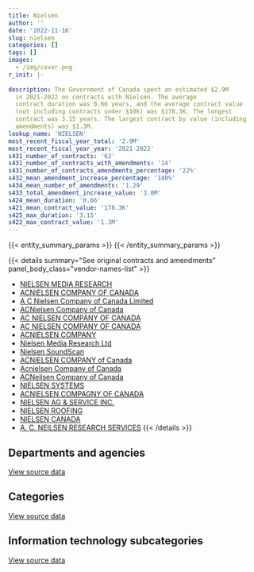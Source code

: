 ```yaml
---
title: Nielsen
author: ''
date: '2022-11-16'
slug: nielsen
categories: []
tags: []
images:
  - /img/cover.png
r_init: |-
  
description: The Government of Canada spent an estimated $2.9M
  in 2021-2022 on contracts with Nielsen. The average
  contract duration was 0.66 years, and the average contract value
  (not including contracts under $10k) was $178.3K. The longest
  contract was 3.15 years. The largest contract by value (including
  amendments) was $1.3M.
lookup_name: 'NIELSEN'
most_recent_fiscal_year_total: '2.9M'
most_recent_fiscal_year_year: '2021-2022'
s431_number_of_contracts: '63'
s431_number_of_contracts_with_amendments: '14'
s431_number_of_contracts_amendments_percentage: '22%'
s432_mean_amendment_increase_percentage: '140%'
s434_mean_number_of_amendments: '1.29'
s433_total_amendment_increase_value: '3.0M'
s424_mean_duration: '0.66'
s421_mean_contract_value: '178.3K'
s425_max_duration: '3.15'
s422_max_contract_value: '1.3M'
---
```


<script src="/rmarkdown-libs/htmlwidgets/htmlwidgets.js"></script>
<link href="/rmarkdown-libs/datatables-css/datatables-crosstalk.css" rel="stylesheet" />
<script src="/rmarkdown-libs/datatables-binding/datatables.js"></script>
<script src="/rmarkdown-libs/jquery/jquery-3.6.0.min.js"></script>
<link href="/rmarkdown-libs/dt-core-bootstrap/css/dataTables.bootstrap.min.css" rel="stylesheet" />
<link href="/rmarkdown-libs/dt-core-bootstrap/css/dataTables.bootstrap.extra.css" rel="stylesheet" />
<script src="/rmarkdown-libs/dt-core-bootstrap/js/jquery.dataTables.min.js"></script>
<script src="/rmarkdown-libs/dt-core-bootstrap/js/dataTables.bootstrap.min.js"></script>
<link href="/rmarkdown-libs/crosstalk/css/crosstalk.min.css" rel="stylesheet" />
<script src="/rmarkdown-libs/crosstalk/js/crosstalk.min.js"></script>
<script src="/rmarkdown-libs/htmlwidgets/htmlwidgets.js"></script>
<link href="/rmarkdown-libs/datatables-css/datatables-crosstalk.css" rel="stylesheet" />
<script src="/rmarkdown-libs/datatables-binding/datatables.js"></script>
<script src="/rmarkdown-libs/jquery/jquery-3.6.0.min.js"></script>
<link href="/rmarkdown-libs/dt-core-bootstrap/css/dataTables.bootstrap.min.css" rel="stylesheet" />
<link href="/rmarkdown-libs/dt-core-bootstrap/css/dataTables.bootstrap.extra.css" rel="stylesheet" />
<script src="/rmarkdown-libs/dt-core-bootstrap/js/jquery.dataTables.min.js"></script>
<script src="/rmarkdown-libs/dt-core-bootstrap/js/dataTables.bootstrap.min.js"></script>
<link href="/rmarkdown-libs/crosstalk/css/crosstalk.min.css" rel="stylesheet" />
<script src="/rmarkdown-libs/crosstalk/js/crosstalk.min.js"></script>
<script src="/rmarkdown-libs/htmlwidgets/htmlwidgets.js"></script>
<link href="/rmarkdown-libs/datatables-css/datatables-crosstalk.css" rel="stylesheet" />
<script src="/rmarkdown-libs/datatables-binding/datatables.js"></script>
<script src="/rmarkdown-libs/jquery/jquery-3.6.0.min.js"></script>
<link href="/rmarkdown-libs/dt-core-bootstrap/css/dataTables.bootstrap.min.css" rel="stylesheet" />
<link href="/rmarkdown-libs/dt-core-bootstrap/css/dataTables.bootstrap.extra.css" rel="stylesheet" />
<script src="/rmarkdown-libs/dt-core-bootstrap/js/jquery.dataTables.min.js"></script>
<script src="/rmarkdown-libs/dt-core-bootstrap/js/dataTables.bootstrap.min.js"></script>
<link href="/rmarkdown-libs/crosstalk/css/crosstalk.min.css" rel="stylesheet" />
<script src="/rmarkdown-libs/crosstalk/js/crosstalk.min.js"></script>

{{< entity_summary_params >}}
{{< /entity_summary_params >}}

{{< details summary="See original contracts and amendments" panel_body_class="vendor-names-list" >}}
- [NIELSEN MEDIA RESEARCH](https://search.open.canada.ca/en/ct/?sort=contract_value_f%20desc&page=1&search_text=%22NIELSEN%20MEDIA%20RESEARCH%22)
- [ACNIELSEN COMPANY OF CANADA](https://search.open.canada.ca/en/ct/?sort=contract_value_f%20desc&page=1&search_text=%22ACNIELSEN%20COMPANY%20OF%20CANADA%22)
- [A C Nielsen Company of Canada Limited](https://search.open.canada.ca/en/ct/?sort=contract_value_f%20desc&page=1&search_text=%22A%20C%20Nielsen%20Company%20of%20Canada%20Limited%22)
- [ACNielsen Company of Canada](https://search.open.canada.ca/en/ct/?sort=contract_value_f%20desc&page=1&search_text=%22ACNielsen%20Company%20of%20Canada%22)
- [AC NIELSEN COMPANY OF CANADA](https://search.open.canada.ca/en/ct/?sort=contract_value_f%20desc&page=1&search_text=%22AC%20NIELSEN%20COMPANY%20OF%20CANADA%22)
- [AC NIELSEN COMPANY OF CANADA](https://search.open.canada.ca/en/ct/?sort=contract_value_f%20desc&page=1&search_text=%22AC%20NIELSEN%20%20COMPANY%20OF%20CANADA%22)
- [ACNIELSEN COMPANY](https://search.open.canada.ca/en/ct/?sort=contract_value_f%20desc&page=1&search_text=%22ACNIELSEN%20COMPANY%22)
- [Nielsen Media Research Ltd](https://search.open.canada.ca/en/ct/?sort=contract_value_f%20desc&page=1&search_text=%22Nielsen%20Media%20Research%20Ltd%22)
- [Nielsen SoundScan](https://search.open.canada.ca/en/ct/?sort=contract_value_f%20desc&page=1&search_text=%22Nielsen%20SoundScan%22)
- [ACNIELSEN COMPANY of Canada](https://search.open.canada.ca/en/ct/?sort=contract_value_f%20desc&page=1&search_text=%22ACNIELSEN%20COMPANY%20of%20Canada%22)
- [Acnielsen Company of Canada](https://search.open.canada.ca/en/ct/?sort=contract_value_f%20desc&page=1&search_text=%22Acnielsen%20Company%20of%20Canada%22)
- [ACNeilsen Company of Canada](https://search.open.canada.ca/en/ct/?sort=contract_value_f%20desc&page=1&search_text=%22ACNeilsen%20Company%20of%20Canada%22)
- [NIELSEN SYSTEMS](https://search.open.canada.ca/en/ct/?sort=contract_value_f%20desc&page=1&search_text=%22NIELSEN%20SYSTEMS%22)
- [ACNIELSEN COMPAGNY OF CANADA](https://search.open.canada.ca/en/ct/?sort=contract_value_f%20desc&page=1&search_text=%22ACNIELSEN%20COMPAGNY%20OF%20CANADA%22)
- [NIELSEN AG & SERVICE INC.](https://search.open.canada.ca/en/ct/?sort=contract_value_f%20desc&page=1&search_text=%22NIELSEN%20AG%20%26%20SERVICE%20INC.%22)
- [NIELSEN ROOFING](https://search.open.canada.ca/en/ct/?sort=contract_value_f%20desc&page=1&search_text=%22NIELSEN%20ROOFING%22)
- [NIELSEN CANADA](https://search.open.canada.ca/en/ct/?sort=contract_value_f%20desc&page=1&search_text=%22NIELSEN%20CANADA%22)
- [A. C. NEILSEN RESEARCH SERVICES](https://search.open.canada.ca/en/ct/?sort=contract_value_f%20desc&page=1&search_text=%22A.%20C.%20NEILSEN%20RESEARCH%20SERVICES%22)
{{< /details >}}

## Departments and agencies

<div id="htmlwidget-1" style="width:100%;height:auto;" class="datatables html-widget"></div>
<script type="application/json" data-for="htmlwidget-1">{"x":{"style":"bootstrap","filter":"none","vertical":false,"data":[["<a href=\"/departments/aafc-aac/\">Agriculture and Agri-Food Canada<\/a>","<a href=\"/departments/cfia-acia/\">Canadian Food Inspection Agency<\/a>","<a href=\"/departments/dfo-mpo/\">Fisheries and Oceans Canada<\/a>","<a href=\"/departments/esdc-edsc/\">Employment and Social Development Canada<\/a>","<a href=\"/departments/fcac-acfc/\">Financial Consumer Agency of Canada<\/a>","<a href=\"/departments/hc-sc/\">Health Canada<\/a>","<a href=\"/departments/nfb-onf/\">National Film Board<\/a>","<a href=\"/departments/pc/\">Parks Canada<\/a>","<a href=\"/departments/pch/\">Canadian Heritage<\/a>","<a href=\"/departments/pwgsc-tpsgc/\">Public Services and Procurement Canada<\/a>","<a href=\"/departments/statcan/\">Statistics Canada<\/a>","<a href=\"/departments/tc/\">Transport Canada<\/a>","<a href=\"/departments/vac-acc/\">Veterans Affairs Canada<\/a>","<a href=\"/departments/wd-deo/\">Western Economic Diversification Canada<\/a>"],[198065.09,null,null,null,17940.52,332424.11,11813.53,164155.1,336474.45,171620.88,null,null,272933.84,77727.05],[212855.56,null,null,112847.45,null,365409.39,null,null,null,null,6463.51,67200,376395.24,null],[558969.2,null,508500,null,null,368015.01,null,null,null,null,26134.89,null,null,null],[598743.89,70377.81,null,null,null,1683904.12,null,null,null,null,551226.91,null,null,null]],"container":"<table class=\"table table-striped table-hover row-border order-column display\">\n  <thead>\n    <tr>\n      <th>Department<\/th>\n      <th>2018-2019<\/th>\n      <th>2019-2020<\/th>\n      <th>2020-2021<\/th>\n      <th>2021-2022<\/th>\n    <\/tr>\n  <\/thead>\n<\/table>","options":{"order":[[4,"desc"]],"pageLength":10,"autoWidth":true,"columnDefs":[{"targets":1,"render":"function(data, type, row, meta) {\n    return type !== 'display' ? data : DTWidget.formatCurrency(data, \"$\", 2, 3, \",\", \".\", true, null);\n  }"},{"targets":2,"render":"function(data, type, row, meta) {\n    return type !== 'display' ? data : DTWidget.formatCurrency(data, \"$\", 2, 3, \",\", \".\", true, null);\n  }"},{"targets":3,"render":"function(data, type, row, meta) {\n    return type !== 'display' ? data : DTWidget.formatCurrency(data, \"$\", 2, 3, \",\", \".\", true, null);\n  }"},{"targets":4,"render":"function(data, type, row, meta) {\n    return type !== 'display' ? data : DTWidget.formatCurrency(data, \"$\", 2, 3, \",\", \".\", true, null);\n  }"},{"width":"16%","targets":[1,2,3,4]},{"className":"dt-right","targets":[1,2,3,4]}],"orderClasses":false}},"evals":["options.columnDefs.0.render","options.columnDefs.1.render","options.columnDefs.2.render","options.columnDefs.3.render"],"jsHooks":[]}</script>
<p class="text-right">
<a href="https://github.com/GoC-Spending/contracts-data/tree/main/data/out/vendors/nielsen/summary_by_fiscal_year_by_department.csv" class="source-data-link btn btn-link">View source data</a>
</p>

## Categories

<div id="htmlwidget-2" style="width:100%;height:auto;" class="datatables html-widget"></div>
<script type="application/json" data-for="htmlwidget-2">{"x":{"style":"bootstrap","filter":"none","vertical":false,"data":[["<a href=\"/categories/office_management/\">Office management<\/a>","<a href=\"/categories/professional_services/\">Professional services<\/a>","<a href=\"/categories/information_technology/\">Information technology<\/a>","<a href=\"/categories/industrial_products_and_services/\">Industrial products and services<\/a>","<a href=\"/categories/human_capital/\">Human capital<\/a>"],[null,1290689.52,280722.9,11742.15,null],[13277.5,760204.4,361225.75,null,6463.51],[null,654559.97,780924.24,null,26134.89],[null,null,2813701.24,null,90551.49]],"container":"<table class=\"table table-striped table-hover row-border order-column display\">\n  <thead>\n    <tr>\n      <th>Category<\/th>\n      <th>2018-2019<\/th>\n      <th>2019-2020<\/th>\n      <th>2020-2021<\/th>\n      <th>2021-2022<\/th>\n    <\/tr>\n  <\/thead>\n<\/table>","options":{"order":[[4,"desc"]],"dom":"t","pageLength":30,"autoWidth":true,"columnDefs":[{"targets":1,"render":"function(data, type, row, meta) {\n    return type !== 'display' ? data : DTWidget.formatCurrency(data, \"$\", 2, 3, \",\", \".\", true, null);\n  }"},{"targets":2,"render":"function(data, type, row, meta) {\n    return type !== 'display' ? data : DTWidget.formatCurrency(data, \"$\", 2, 3, \",\", \".\", true, null);\n  }"},{"targets":3,"render":"function(data, type, row, meta) {\n    return type !== 'display' ? data : DTWidget.formatCurrency(data, \"$\", 2, 3, \",\", \".\", true, null);\n  }"},{"targets":4,"render":"function(data, type, row, meta) {\n    return type !== 'display' ? data : DTWidget.formatCurrency(data, \"$\", 2, 3, \",\", \".\", true, null);\n  }"},{"width":"16%","targets":[1,2,3,4]},{"className":"dt-right","targets":[1,2,3,4]}],"orderClasses":false,"lengthMenu":[10,25,30,50,100]}},"evals":["options.columnDefs.0.render","options.columnDefs.1.render","options.columnDefs.2.render","options.columnDefs.3.render"],"jsHooks":[]}</script>
<p class="text-right">
<a href="https://github.com/GoC-Spending/contracts-data/tree/main/data/out/vendors/nielsen/summary_by_fiscal_year_by_category.csv" class="source-data-link btn btn-link">View source data</a>
</p>
<h2>Information technology subcategories</h2>
<div id="htmlwidget-3" style="width:100%;height:auto;" class="datatables html-widget"></div>
<script type="application/json" data-for="htmlwidget-3">{"x":{"style":"bootstrap","filter":"none","vertical":false,"data":[["<a href=\"/it_subcategories/it_consulting_services/\">IT consulting services<\/a>","<a href=\"/it_subcategories/it_software_licensing/\">IT software licensing<\/a>"],[268909.37,11813.53],[361225.75,null],[780924.24,null],[2757528.94,56172.3]],"container":"<table class=\"table table-striped table-hover row-border order-column display\">\n  <thead>\n    <tr>\n      <th>IT subcategory<\/th>\n      <th>2018-2019<\/th>\n      <th>2019-2020<\/th>\n      <th>2020-2021<\/th>\n      <th>2021-2022<\/th>\n    <\/tr>\n  <\/thead>\n<\/table>","options":{"order":[[4,"desc"]],"dom":"t","pageLength":30,"autoWidth":true,"columnDefs":[{"targets":1,"render":"function(data, type, row, meta) {\n    return type !== 'display' ? data : DTWidget.formatCurrency(data, \"$\", 2, 3, \",\", \".\", true, null);\n  }"},{"targets":2,"render":"function(data, type, row, meta) {\n    return type !== 'display' ? data : DTWidget.formatCurrency(data, \"$\", 2, 3, \",\", \".\", true, null);\n  }"},{"targets":3,"render":"function(data, type, row, meta) {\n    return type !== 'display' ? data : DTWidget.formatCurrency(data, \"$\", 2, 3, \",\", \".\", true, null);\n  }"},{"targets":4,"render":"function(data, type, row, meta) {\n    return type !== 'display' ? data : DTWidget.formatCurrency(data, \"$\", 2, 3, \",\", \".\", true, null);\n  }"},{"width":"16%","targets":[1,2,3,4]},{"className":"dt-right","targets":[1,2,3,4]}],"orderClasses":false,"lengthMenu":[10,25,30,50,100]}},"evals":["options.columnDefs.0.render","options.columnDefs.1.render","options.columnDefs.2.render","options.columnDefs.3.render"],"jsHooks":[]}</script>
<p class="text-right">
<a href="https://github.com/GoC-Spending/contracts-data/tree/main/data/out/vendors/nielsen/summary_by_fiscal_year_by_it_subcategory.csv" class="source-data-link btn btn-link">View source data</a>
</p>
